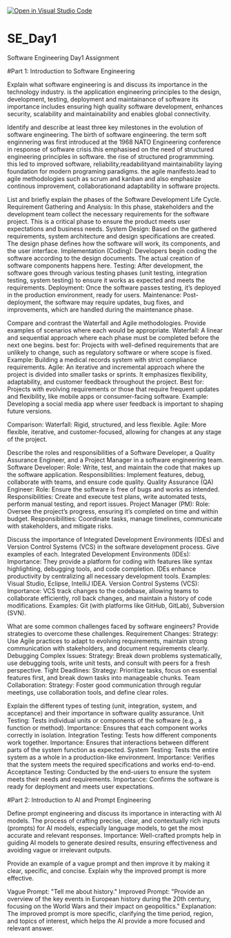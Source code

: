[![Open in Visual Studio Code](https://classroom.github.com/assets/open-in-vscode-2e0aaae1b6195c2367325f4f02e2d04e9abb55f0b24a779b69b11b9e10269abc.svg)](https://classroom.github.com/online_ide?assignment_repo_id=18410799&assignment_repo_type=AssignmentRepo)
# SE_Day1
Software Engineering Day1 Assignment

#Part 1: Introduction to Software Engineering

Explain what software engineering is and discuss its importance in the technology industry.
is the application engineering principles to the design, development, testing, deployment and maintainance of software
its importance includes ensuring high quality software development, enhances security, scalability and maintainability and enables global connectivity.

Identify and describe at least three key milestones in the evolution of software engineering.
The birth of software engineering. the term soft enginnering was first introduced at the 1968 NATO Engineering conference in response of software crisis.this emphasised on the need of structured engineering principles in software.
the rise of structured programmming. this led to improved software, reliability,readabilityand maintainability laying foundation for modern programing paradigms.
the agile manifesto.lead to agile methodologies such as scrum and kanban and also emphasize continous improvement, collaborationand adaptability in software projects.

List and briefly explain the phases of the Software Development Life Cycle.
Requirement Gathering and Analysis:
In this phase, stakeholders and the development team collect the necessary requirements for the software project. This is a critical phase to ensure the product meets user expectations and business needs.
System Design:
Based on the gathered requirements, system architecture and design specifications are created. The design phase defines how the software will work, its components, and the user interface.
Implementation (Coding):
Developers begin coding the software according to the design documents. The actual creation of software components happens here.
Testing:
After development, the software goes through various testing phases (unit testing, integration testing, system testing) to ensure it works as expected and meets the requirements.
Deployment:
Once the software passes testing, it’s deployed in the production environment, ready for users.
Maintenance:
Post-deployment, the software may require updates, bug fixes, and improvements, which are handled during the maintenance phase.

Compare and contrast the Waterfall and Agile methodologies. Provide examples of scenarios where each would be appropriate.
Waterfall:
A linear and sequential approach where each phase must be completed before the next one begins.
best for: Projects with well-defined requirements that are unlikely to change, such as regulatory software or where scope is fixed.
Example: Building a medical records system with strict compliance requirements.
Agile:
An iterative and incremental approach where the project is divided into smaller tasks or sprints. It emphasizes flexibility, adaptability, and customer feedback throughout the project.
Best for: Projects with evolving requirements or those that require frequent updates and flexibility, like mobile apps or consumer-facing software.
Example: Developing a social media app where user feedback is important to shaping future versions.

Comparison:
Waterfall: Rigid, structured, and less flexible.
Agile: More flexible, iterative, and customer-focused, allowing for changes at any stage of the project.

Describe the roles and responsibilities of a Software Developer, a Quality Assurance Engineer, and a Project Manager in a software engineering team.
Software Developer:
Role: Write, test, and maintain the code that makes up the software application.
Responsibilities: Implement features, debug, collaborate with teams, and ensure code quality.
Quality Assurance (QA) Engineer:
Role: Ensure the software is free of bugs and works as intended.
Responsibilities: Create and execute test plans, write automated tests, perform manual testing, and report issues.
Project Manager (PM):
Role: Oversee the project’s progress, ensuring it’s completed on time and within budget.
Responsibilities: Coordinate tasks, manage timelines, communicate with stakeholders, and mitigate risks.

Discuss the importance of Integrated Development Environments (IDEs) and Version Control Systems (VCS) in the software development process. Give examples of each.
Integrated Development Environments (IDEs):
Importance: They provide a platform for coding with features like syntax highlighting, debugging tools, and code completion. IDEs enhance productivity by centralizing all necessary development tools.
Examples: Visual Studio, Eclipse, IntelliJ IDEA.
Version Control Systems (VCS):
Importance: VCS track changes to the codebase, allowing teams to collaborate efficiently, roll back changes, and maintain a history of code modifications.
Examples: Git (with platforms like GitHub, GitLab), Subversion (SVN).

What are some common challenges faced by software engineers? Provide strategies to overcome these challenges.
Requirement Changes:
Strategy: Use Agile practices to adapt to evolving requirements, maintain strong communication with stakeholders, and document requirements clearly.
Debugging Complex Issues:
Strategy: Break down problems systematically, use debugging tools, write unit tests, and consult with peers for a fresh perspective.
Tight Deadlines:
Strategy: Prioritize tasks, focus on essential features first, and break down tasks into manageable chunks.
Team Collaboration:
Strategy: Foster good communication through regular meetings, use collaboration tools, and define clear roles.

Explain the different types of testing (unit, integration, system, and acceptance) and their importance in software quality assurance.
Unit Testing: Tests individual units or components of the software (e.g., a function or method).
Importance: Ensures that each component works correctly in isolation.
Integration Testing: Tests how different components work together.
Importance: Ensures that interactions between different parts of the system function as expected.
System Testing: Tests the entire system as a whole in a production-like environment.
Importance: Verifies that the system meets the required specifications and works end-to-end.
Acceptance Testing: Conducted by the end-users to ensure the system meets their needs and requirements.
Importance: Confirms the software is ready for deployment and meets user expectations.


#Part 2: Introduction to AI and Prompt Engineering


Define prompt engineering and discuss its importance in interacting with AI models.
The process of crafting precise, clear, and contextually rich inputs (prompts) for AI models, especially language models, to get the most accurate and relevant responses.
Importance: Well-crafted prompts help in guiding AI models to generate desired results, ensuring effectiveness and avoiding vague or irrelevant outputs.

Provide an example of a vague prompt and then improve it by making it clear, specific, and concise. Explain why the improved prompt is more effective.

Vague Prompt: "Tell me about history."
Improved Prompt: "Provide an overview of the key events in European history during the 20th century, focusing on the World Wars and their impact on geopolitics."
Explanation: The improved prompt is more specific, clarifying the time period, region, and topics of interest, which helps the AI provide a more focused and relevant answer.
